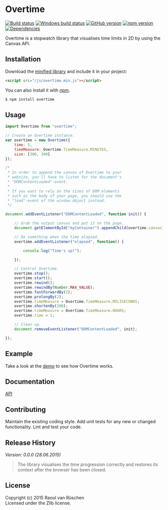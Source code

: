# Overtime 
[![Build status](https://travis-ci.org/vanruesc/overtime.svg?branch=master)](https://travis-ci.org/vanruesc/overtime) 
[![Windows build status](https://ci.appveyor.com/api/projects/status/t7fv9k65w0wmyfea?svg=true)](https://ci.appveyor.com/project/vanruesc/overtime) 
[![GitHub version](https://badge.fury.io/gh/vanruesc%2Fovertime.svg)](http://badge.fury.io/gh/vanruesc%2Fovertime) 
[![npm version](https://badge.fury.io/js/overtime.svg)](http://badge.fury.io/js/overtime) 
[![Dependencies](https://david-dm.org/vanruesc/overtime.svg?branch=master)](https://david-dm.org/vanruesc/overtime)

Overtime is a stopwatch library that visualises time limits in 2D by using the Canvas API.

## Installation

Download the [minified library](http://vanruesc.github.io/overtime/build/overtime.min.js) and include it in your project:

```html
<script src="/js/overtime.min.js"></script>
```

You can also install it with [npm](https://www.npmjs.com).

```sh
$ npm install overtime
``` 

## Usage

```javascript
import Overtime from "overtime";

// Create an Overtime instance.
var overtime = new Overtime({
	time: 5,
	timeMeasure: Overtime.TimeMeasure.MINUTES,
	size: [300, 300]
});

/*
 * In order to append the canvas of Overtime to your 
 * website, you'll have to listen for the document's
 * "DOMContentLoaded"-event.
 *
 * If you want to rely on the sizes of DOM elements 
 * such as the body of your page, you should use the
 * "load"-event of the window object instead.
 */

document.addEventListener("DOMContentLoaded", function init() {

	// Grab the output canvas and put it on the page.
	document.getElementById("myContainer").appendChild(overtime.canvas);

	// Do something when the time elapsed.
	overtime.addEventListener("elapsed", function() {

		console.log("Time's up!");

	});

	// Control Overtime.
	overtime.stop();
	overtime.start();
	overtime.rewind();
	overtime.rewindBy(Number.MAX_VALUE);
	overtime.fastForwardBy(2);
	overtime.prolongBy(2);
	overtime.timeMeasure = Overtime.TimeMeasure.MILISECONDS;
	overtime.shortenBy(100);
	overtime.timeMeasure = Overtime.TimeMeasure.HOURS;
	overtime.time = 1;

	// Clean up.
	document.removeEventListener("DOMContentLoaded", init);

});
```

## Example
Take a look at the [demo](https://vanruesc.github.io/overtime/demo) to see how Overtime works.

## Documentation
[API](http://vanruesc.github.io/overtime/docs)

## Contributing
Maintain the existing coding style. Add unit tests for any new or changed functionality. Lint and test your code.

## Release History
_Version: 0.0.0 (28.06.2015)_
> The library visualises the time progression correctly and 
> restores its context after the browser has been closed.

## License
Copyright (c) 2015 Raoul van Rüschen  
Licensed under the Zlib license.
